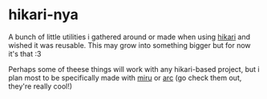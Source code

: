 # hikari-nya

A bunch of little utilities i gathered around or made when using [hikari](https://github.com/hikari-py/hikari) and wished it was reusable. This may grow into something bigger but for now it's that :3

Perhaps some of theese things will work with any hikari-based project, but i plan most to be specifically made with [miru](https://github.com/hypergonial/hikari-miru) or [arc](https://github.com/hypergonial/hikari-arc) (go check them out, they're really cool!)
